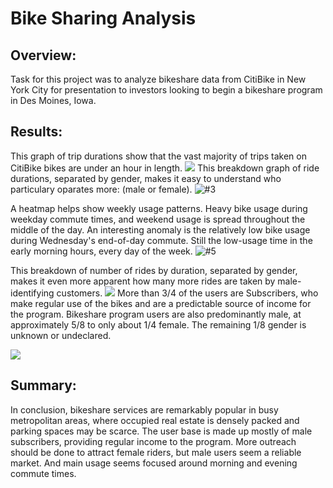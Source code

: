 # Bike Sharing Analysis

## Overview:
Task for this project was to analyze bikeshare data from CitiBike in New York City for presentation to investors looking to begin a bikeshare program in Des Moines, Iowa. 

## Results:

This graph of trip durations show that the vast majority of trips taken on CitiBike bikes are under an hour in length.
![](https://user-images.githubusercontent.com/101672943/189011469-ce76ff39-5012-4d5a-8da6-29d2b86b00cd.png)
This breakdown graph of ride durations, separated by gender, makes it easy to understand who particulary oparates more: (male or female).
![#3](https://user-images.githubusercontent.com/101672943/189011765-57661cd0-2ddc-4f62-90d9-b6fd17aafe00.png)

A heatmap helps show weekly usage patterns. Heavy bike usage during weekday commute times, and weekend usage is spread throughout the middle of the day. An interesting anomaly is the relatively low bike usage during Wednesday's end-of-day commute. Still the low-usage time in the early morning hours, every day of the week.
![#5](https://user-images.githubusercontent.com/101672943/189011803-627aef60-2e0e-4b76-87de-894fd5f71e92.png)

This breakdown of number of rides by duration, separated by gender, makes it even more apparent how many more rides are taken by male-identifying customers.
![](https://user-images.githubusercontent.com/101672943/189011822-4e208e4a-7625-4334-b8c8-90c71cf9c615.png)
More than 3/4 of the users are Subscribers, who make regular use of the bikes and are a predictable source of income for the program. Bikeshare program users are also predominantly male, at approximately 5/8 to only about 1/4 female. The remaining 1/8 gender is unknown or undeclared.

![](https://user-images.githubusercontent.com/101672943/189012053-49c80335-b80c-49f5-90c4-7e39186c7431.png)

## Summary:
In conclusion, bikeshare services are remarkably popular in busy metropolitan areas, where occupied real estate is densely packed and parking spaces may be scarce. The user base is made up mostly of male subscribers, providing regular income to the program. More outreach should be done to attract female riders, but male users seem a reliable market. And main usage seems focused around morning and evening commute times.



